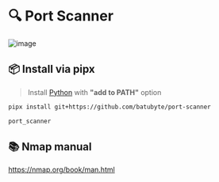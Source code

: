 # 🔍 Port Scanner
![image](https://github.com/user-attachments/assets/31e01990-7348-4016-bd61-97a737fc0941)

## 📦 Install via pipx   
> Install [Python](https://www.python.org/downloads) with **"add to PATH"** option
```bash
pipx install git+https://github.com/batubyte/port-scanner
```
```bash
port_scanner
```

## 📚 Nmap manual
https://nmap.org/book/man.html
